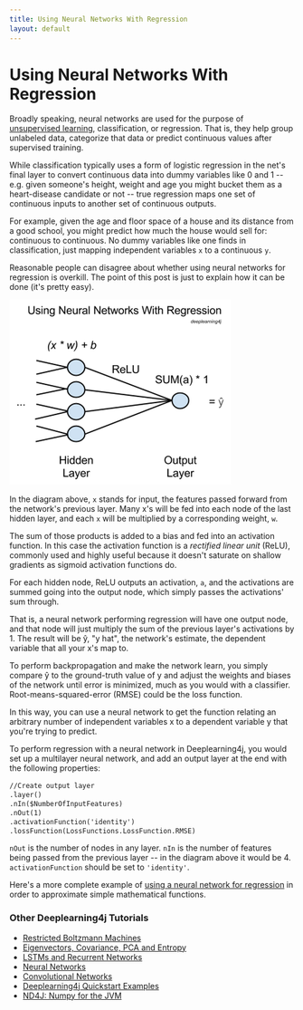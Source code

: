 ```yaml
---
title: Using Neural Networks With Regression
layout: default
---
```


# Using Neural Networks With Regression

Broadly speaking, neural networks are used for the purpose of [unsupervised learning](./unsupervised-learning), classification, or regression. That is, they help group unlabeled data, categorize that data or predict continuous values after supervised training. 

While classification typically uses a form of logistic regression in the net's final layer to convert continuous data into dummy variables like 0 and 1 -- e.g. given someone's height, weight and age you might bucket them as a heart-disease candidate or not -- true regression maps one set of continuous inputs to another set of continuous outputs. 

For example, given the age and floor space of a house and its distance from a good school, you might predict how much the house would sell for: continuous to continuous. No dummy variables like one finds in classification, just mapping independent variables `x` to a continuous `y`.

Reasonable people can disagree about whether using neural networks for regression is overkill. The point of this post is just to explain how it can be done (it's pretty easy).

![Alt text](./img/neural-network-regression.png)

In the diagram above, `x` stands for input, the features passed forward from the network's previous layer. Many x's will be fed into each node of the last hidden layer, and each `x` will be multiplied by a corresponding weight, `w`.

The sum of those products is added to a bias and fed into an activation function. In this case the activation function is a *rectified linear unit* (ReLU), commonly used and highly useful because it doesn't saturate on shallow gradients as sigmoid activation functions do.
 
For each hidden node, ReLU outputs an activation, `a`, and the activations are summed going into the output node, which simply passes the activations' sum through. 

That is, a neural network performing regression will have one output node, and that node will just multiply the sum of the previous layer's activations by 1. The result will be ŷ, "y hat", the network's estimate, the dependent variable that all your x's map to. 

To perform backpropagation and make the network learn, you simply compare ŷ to the ground-truth value of y and adjust the weights and biases of the network until error is minimized, much as you would with a classifier. Root-means-squared-error (RMSE) could be the loss function. 

In this way, you can use a neural network to get the function relating an arbitrary number of independent variables x to a dependent variable y that you're trying to predict. 

To perform regression with a neural network in Deeplearning4j, you would set up a multilayer neural network, and add an output layer at the end with the following properties:

```
//Create output layer
.layer()
.nIn($NumberOfInputFeatures)
.nOut(1)
.activationFunction('identity')
.lossFunction(LossFunctions.LossFunction.RMSE)
```

`nOut` is the number of nodes in any layer. `nIn` is the number of features being passed from the previous layer -- in the diagram above it would be 4. `activationFunction` should be set to `'identity'`.

Here's a more complete example of [using a neural network for regression](https://github.com/deeplearning4j/dl4j-examples/tree/master/dl4j-examples/src/main/java/org/deeplearning4j/examples/feedforward/regression) in order to approximate simple mathematical functions. 

### <a name="beginner">Other Deeplearning4j Tutorials</a>
* [Restricted Boltzmann Machines](./restrictedboltzmannmachine)
* [Eigenvectors, Covariance, PCA and Entropy](./eigenvector)
* [LSTMs and Recurrent Networks](./lstm)
* [Neural Networks](./neuralnet-overview)
* [Convolutional Networks](./convolutionalnets)
* [Deeplearning4j Quickstart Examples](./quickstart)
* [ND4J: Numpy for the JVM](http://nd4j.org)
